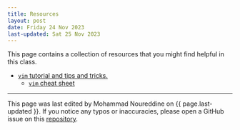 ```yaml
---
title: Resources
layout: post
date: Friday 24 Nov 2023
last-updated: Sat 25 Nov 2023
---
```


This page contains a collection of resources that you might find helpful in this
class.

- [`vim` tutorial and tips and
  tricks.]({{site.baseurl}}{{site.resourcespath}}/vim/)
  - [`vim` cheat sheet](https://vim.rtorr.com/)

---

This page was last edited by Mohammad Noureddine on {{ page.last-updated }}. If
you notice any typos or inaccuracies, please open a GitHub issue on this
[repository]({{site.gh_repository_url}}).


